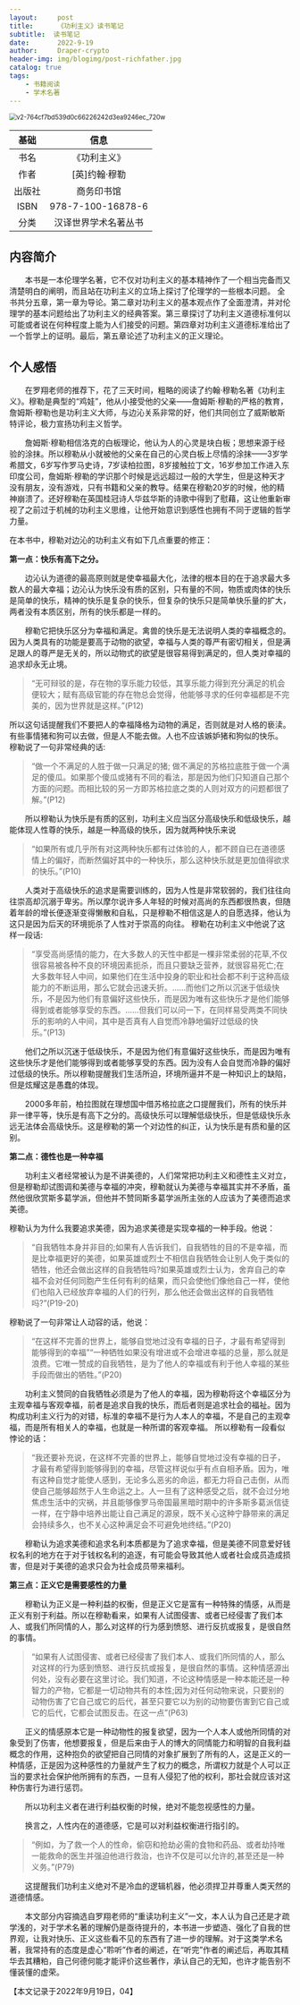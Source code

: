 ```yaml
---
layout:     post
title:      《功利主义》读书笔记
subtitle:  读书笔记
date:       2022-9-19
author:     Draper-crypto
header-img: img/blogimg/post-richfather.jpg
catalog: true
tags:
    - 书籍阅读
    - 学术名著
---
```


<img src="https://typora-img-1301299232.cos.ap-shanghai.myqcloud.com/img/v2-764cf7bd539d0c66226242d3ea9246ec_720w.png" alt="v2-764cf7bd539d0c66226242d3ea9246ec_720w" style="zoom: 80%;" />



|  基础  |         信息         |
| :----: | :------------------: |
|  书名  |     《功利主义》     |
|  作者  |    [英]约翰·穆勒     |
| 出版社 |      商务印书馆      |
|  ISBN  |  978-7-100-16878-6   |
|  分类  | 汉译世界学术名著丛书 |

## 内容简介

&emsp;&emsp;本书是一本伦理学名著，它不仅对功利主义的基本精神作了一个相当完备而又清楚明白的阐明，而且站在功利主义的立场上探讨了伦理学的一些根本问题。  全书共分五章，第一章为导论。第二章对功利主义的基本观点作了全面澄清，并对伦理学的基本问题给出了功利主义的经典答案。第三章探讨了功利主义道德标准何以可能或者说在何种程度上能为人们接受的问题。第四章对功利主义道德标准给出了一个哲学上的证明。最后，第五章论述了功利主义的正义理论。



## 个人感悟

&emsp;&emsp;在罗翔老师的推荐下，花了三天时间，粗略的阅读了约翰·穆勒名著《功利主义》。穆勒是典型的“鸡娃”，他从小接受他的父亲——詹姆斯·穆勒的严格的教育，詹姆斯·穆勒也是功利主义大师，与边沁关系非常的好，他们共同创立了威斯敏斯特评论，极力宣扬功利主义哲学。

&emsp;&emsp;詹姆斯·穆勒相信洛克的白板理论，他认为人的心灵是块白板；思想来源于经验的涂抹。所以穆勒从小就被他的父亲在自己的心灵白板上尽情的涂抹——3岁学希腊文，6岁写作罗马史诗，7岁读柏拉图，8岁接触拉丁文，16岁参加工作进入东印度公司，詹姆斯·穆勒的学识那个时候是远远超过一般的大学生，但是这种天才没有朋友，没有游戏，只有书籍和父亲的教导。结果在穆勒20岁的时候，他的精神崩溃了。还好穆勒在英国桂冠诗人华兹华斯的诗歌中得到了慰藉，这让他重新审视了之前过于机械的功利主义思维，让他开始意识到感性也拥有不同于逻辑的哲学力量。



在本书中，穆勒对边沁的功利主义有如下几点重要的修正：

**第一点：快乐有高下之分。**

&emsp;&emsp;边沁认为道德的最高原则就是使幸福最大化，法律的根本目的在于追求最大多数人的最大幸福；边沁认为快乐没有质的区别，只有量的不同，物质或肉体的快乐是简单的快乐，精神的快乐是复杂的快乐，但复杂的快乐只是简单快乐量的扩大，两者没有本质区别，所有的快乐都是一样的。

&emsp;&emsp;穆勒它把快乐区分为幸福和满足。禽兽的快乐是无法说明人类的幸福概念的。因为人类具有的功能是要高于动物的欲望，幸福与人类的尊严有密切相关，但是满足跟人的尊严是无关的，所以动物式的欲望是很容易得到满足的，但人类对幸福的追求却永无止境。



> “无可辩驳的是，存在物的享乐能力较低，其享乐能力得到充分满足的机会便较大；赋有高级官能的存在物总会觉得，他能够寻求的任何幸福都是不完美的，因为世界就是这样。”(P12)



所以这句话提醒我们不要把人的幸福降格为动物的满足，否则就是对人格的亵渎。有些事情猪和狗可以去做，但是人不能去做。人也不应该嫉妒猪和狗似的快乐。
穆勒说了一句非常经典的话:



> “做一个不满足的人胜于做一只满足的猪; 做不满足的苏格拉底胜于做一个满足的傻瓜。如果那个傻瓜或猪有不同的看法，那是因为他们只知道自己那个方面的问题。而相比较的另一方即苏格拉底之类的人则对双方的问题都很了解。”(P12)



&emsp;&emsp;所以穆勒认为快乐是有质的区别，功利主义应当区分高级快乐和低级快乐，越能体现人性尊的快乐，越是一种高级的快乐，因为就两种快乐来说



> “如果所有或几乎所有对这两种快乐都有过体验的人，都不顾自已在道德感情上的偏好，而断然偏好其中的一种快乐，那么这种快乐就是更加值得欲求的快乐。”(P10)



&emsp;&emsp;人类对于高级快乐的追求是需要训练的，因为人性是非常软弱的，我们往往向往崇高却沉溺于卑劣。所以摩尔说许多人年轻的时候对高尚的东西都很热衷，但随着年龄的增长便逐渐变得懒散和自私，只是穆勒不相信这是人的自愿选择，他认为这只是因为后天的环境扼杀了人性对于崇高的向往。
穆勒在功利主义中他说了这样一段话:



> “享受高尚感情的能力，在大多数人的天性中都是一棵非常柔弱的花草,不仅很容易被各种不良的环境因素扼杀，而且只要缺乏营养，就很容易死亡;在大多数年轻人中间，如果他们在生活中投身的职业和社会都不利于这种高级能力的不断运用，那么它就会迅速夭折。……而他们之所以沉迷于低级快乐，不是因为他们有意偏好这些快乐，而是因为唯有这些快乐才是他们能够得到或者能够享受的东西。……但我们可以问一下，在同样易受两类不同快乐的影响的人中间，其中是否真有人自觉而冷静地偏好过低级的快乐。”(P13)



&emsp;&emsp;他们之所以沉迷于低级快乐，不是因为他们有意偏好这些快乐，而是因为唯有这些快乐才是他们能够得到或者能够享受的东西。因为没有人会自觉而冷静的偏好过低级的快乐。所以穆勒提醒我们生活所迫，环境所逼并不是一种知识上的缺陷，但是炫耀这是愚蠢的体现。

&emsp;&emsp;2000多年前，柏拉图就在理想国中借苏格拉底之口提醒我们，所有的快乐并非一律平等，快乐是有高下之分的。高级快乐可以理解低级快乐，但是低级快乐永远无法体会高级快乐。这是穆勒的第一个对边性的纠正，认为快乐是有质和量的区别。



**第二点：德性也是一种幸福**

&emsp;&emsp;功利主义者经常被认为是不讲美德的，人们常常把功利主义和德性主义对立，但是穆勒却试图调和美德与幸福的冲突，穆勒就认为美德与幸福其实并不矛盾，虽然他很欣赏斯多葛学派，但他并不赞同斯多葛学派所主张的人应该为了美德而追求美德。

穆勒认为为什么我要追求美德，因为追求美德是实现幸福的一种手段。他说：



> “自我牺牲本身并非目的;如果有人告诉我们，自我牺牲的目的不是幸福，而是比幸福更好的美德，如果英雄或烈士不相信自我牺牲会让别人免于类似的牺牲，他还会做出这样的自我牺牲吗?如果英雄或烈士认为，舍弃自己的幸福不会对任何同胞产生任何有利的结果，而只会使他们像他自己一样，使他们也陷入已经放弃幸福的人们的行列，那么他还会做出这样的自我牺牲吗?”(P19-20)



穆勒说了一句非常让人动容的话，他说：



> “在这样不完善的世界上，能够自觉地过没有幸福的日子，才最有希望得到能够得到的幸福”“一种牺牲如果没有增进或不会增进幸福的总量，那么就是浪费。它唯一赞成的自我牺牲，是为了他人的幸福或有利于他人幸福的某些手段而做出的牺牲。”(P20)



&emsp;&emsp;功利主义赞同的自我牺牲必须是为了他人的幸福，因为穆勒将这个幸福区分为主观幸福与客观幸福，前者是追求自我的快乐，而后者则是追求社会的福祉。因为构成功利主义行为的对错，标准的幸福不是行为人本人的幸福，不是自己的主观幸福，而是所有相关人的幸福，也就是一种所谓的客观幸福。
所以穆勒有一段看似悖论的话：



> “我还要补充说，在这样不完善的世界上，能够自觉地过没有幸福的日子，才最有希望得到能够得到的幸福，尽管这样说似乎有点自相矛盾。因为，唯有这种自觉才能使人感到，无论多么恶劣的命运，都无力将自己击倒，从而使自己能够超然于人生命运之上。人一旦有了这种感受之后，就不会过分地焦虑生活中的灾祸，并且能够像罗马帝国最黑暗时期中的许多斯多葛派信徒一样，在宁静中培养出能让自己满足的源泉，既不关心这种宁静带来的满足会持续多久，也不关心这种满足会不可避免地终结。”(P20)



&emsp;&emsp;穆勒认为追求美德和追求名利本质都是为了追求幸福，但是美德不同意爱好钱权名利的地方在于对于钱权名利的追逐，有可能会导致其他人或者社会成员造成损害，但是对于美德的追求只会为社会成员带来福利。



**第三点：正义它是需要感性的力量**

&emsp;&emsp;穆勒认为正义是一种利益的权衡，但是正义它是富有一种特殊的情感，从而是正义有别于利益。所以在穆勒看来，如果有人试图侵害、或者已经侵害了我们本人、或我们所同情的人，那么对这样的行为感到愤怒、进行反抗或报复，是很自然的事情。



> “如果有人试图侵害、或者已经侵害了我们本人、或我们所同情的人，那么对这样的行为感到愤怒、进行反抗或报复，是很自然的事情。这种情感源出何处，没有必要在这里讨论。我们知道，不论这种情感是一种本能还是一种智力的产物，它都是一切动物共有的本性;因为对任何动物来说，只要别的动物伤害了它自己或它的后代，甚至只要它以为别的动物要伤害到它自己或它的后代，它都会试图反击。在这一点”(P63)



&emsp;&emsp;正义的情感原本它是一种动物性的报复欲望，因为一个人本人或他所同情的对象受到了伤害，他想要报复，但是后来由于人的博大的同情能力和明智的自我利益概念的作用，这种抱负的欲望把自己同情的对象扩展到了所有的人，这是正义的一种情感，正是因为这种感性的力量就产生了权力的概念，所谓权力就是个人可以正当的要求社会保护他所拥有的东西，一旦有人侵犯了他的权利，那社会就应该对这种伤害行为进行惩罚。

&emsp;&emsp;所以功利主义者在进行利益权衡的时候，绝对不能忽视感性的力量。

&emsp;&emsp;换言之，人性内在的道德感，它是可以对利益权衡进行指引的。



> “例如，为了救一个人的性命，偷窃和抢劫必需的食物和药品、或者劫持唯一能救命的医生并强迫他进行救治，也许不仅是可以允许的,甚至还是一种义务。”(P79)



&emsp;&emsp;这提醒我们功利主义绝对不是冷血的逻辑机器，他必须捍卫并尊重人类天然的道德情感。

&emsp;&emsp;本文部分内容摘选自罗翔老师的“重读功利主义”一文，本人认为自己还是才疏学浅的，对于学术名著的理解仍是亟待提升的，本书进一步塑造、强化了自我的世界观，让我对快乐、正义这些看不见的东西有了进一步的理解。对于这类学术名著，我常持有的态度是虚心“聆听”作者的阐述，在“听完”作者的阐述后，再取其精华去其糟粕，自己何德何能才能评价这些著作，承认自己的无知，也许才能告别不懂装懂的虚荣。



【本文记录于2022年9月19日，04】